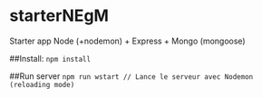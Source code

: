 # starterNEgM
Starter app Node (+nodemon) + Express + Mongo (mongoose)

##Install: 
```npm install```

##Run server
```npm run wstart // Lance le serveur avec Nodemon (reloading mode)```